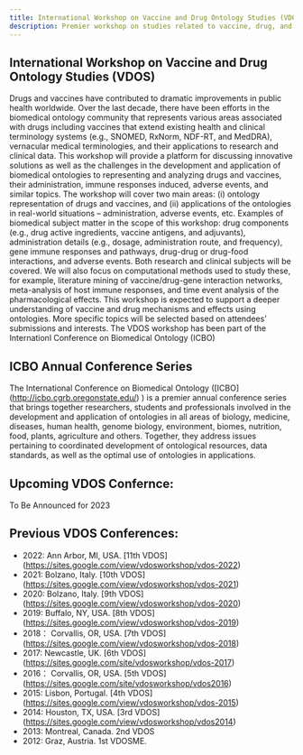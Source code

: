 ```yaml
---
title: International Workshop on Vaccine and Drug Ontology Studies (VDOS)
description: Premier workshop on studies related to vaccine, drug, and related ontologies
---
```

## International Workshop on Vaccine and Drug Ontology Studies (VDOS)
Drugs and vaccines have contributed to dramatic improvements in public health worldwide. Over the last decade, there have been efforts in the biomedical ontology community that represents various areas associated with drugs including vaccines that extend existing health and clinical terminology systems (e.g., SNOMED, RxNorm, NDF-RT, and MedDRA), vernacular medical terminologies, and their applications to research and clinical data. This workshop will provide a platform for discussing innovative solutions as well as the challenges in the development and application of biomedical ontologies to representing and analyzing drugs and vaccines, their administration, immune responses induced, adverse events, and similar topics. The workshop will cover two main areas: (i) ontology representation of drugs and vaccines, and (ii) applications of the ontologies in real-world situations – administration, adverse events, etc. Examples of biomedical subject matter in the scope of this workshop: drug components (e.g., drug active ingredients, vaccine antigens, and adjuvants), administration details (e.g., dosage, administration route, and frequency), gene immune responses and pathways, drug-drug or drug-food interactions, and adverse events. Both research and clinical subjects will be covered. We will also focus on computational methods used to study these, for example, literature mining of vaccine/drug-gene interaction networks, meta-analysis of host immune responses, and time event analysis of the pharmacological effects. This workshop is expected to support a deeper understanding of vaccine and drug mechanisms and effects using ontologies. More specific topics will be selected based on attendees’ submissions and interests. The VDOS workshop has been part of the Internationl Conference on Biomedical Ontology (ICBO)

## ICBO Annual Conference Series
The International Conference on Biomedical Ontology ([ICBO] (http://icbo.cgrb.oregonstate.edu/) ) is a premier annual conference series that brings together researchers, students and professionals involved in the development and application of ontologies in all areas of biology, medicine, diseases, human health, genome biology, environment, biomes, nutrition, food, plants, agriculture and others. Together, they address issues pertaining to coordinated development of ontological resources, data standards, as well as the optimal use of ontologies in applications.

## Upcoming VDOS Confernce:
To Be Announced for 2023

## Previous VDOS Conferences:

- 2022: Ann Arbor, MI, USA. [11th VDOS] (https://sites.google.com/view/vdosworkshop/vdos-2022)
- 2021: Bolzano, Italy. [10th VDOS] (https://sites.google.com/view/vdosworkshop/vdos-2021)
- 2020: Bolzano, Italy. [9th VDOS] (https://sites.google.com/view/vdosworkshop/vdos-2020)
- 2019: Buffalo, NY, USA. [8th VDOS] (https://sites.google.com/view/vdosworkshop/vdos-2019)
- 2018： Corvallis, OR, USA. [7th VDOS] (https://sites.google.com/view/vdosworkshop/vdos-2018)
- 2017: Newcastle, UK. [6th VDOS] (https://sites.google.com/site/vdosworkshop/vdos-2017)
- 2016： Corvallis, OR, USA. [5th VDOS] (https://sites.google.com/site/vdosworkshop/vdos2016)
- 2015: Lisbon, Portugal. [4th VDOS] (https://sites.google.com/view/vdosworkshop/vdos-2015)
- 2014: Houston, TX, USA. [3rd VDOS] (https://sites.google.com/view/vdosworkshop/vdos2014)
- 2013: Montreal, Canada. 2nd VDOS
- 2012: Graz, Austria. 1st VDOSME.
